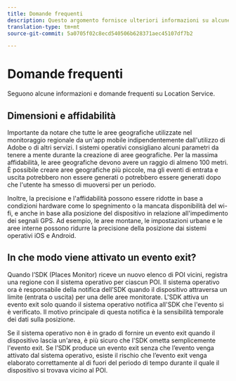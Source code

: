 ```yaml
---
title: Domande frequenti
description: Questo argomento fornisce ulteriori informazioni su alcune domande frequenti.
translation-type: tm+mt
source-git-commit: 5a0705f02c8ecd540506b628371aec45107df7b2

---
```



# Domande frequenti

Seguono alcune informazioni e domande frequenti su Location Service.

## Dimensioni e affidabilità

Importante da notare che tutte le aree geografiche utilizzate nel monitoraggio regionale da un'app mobile indipendentemente dall'utilizzo di Adobe o di altri servizi. I sistemi operativi consigliano alcuni parametri da tenere a mente durante la creazione di aree geografiche. Per la massima affidabilità, le aree geografiche devono avere un raggio di almeno 100 metri. È possibile creare aree geografiche più piccole, ma gli eventi di entrata e uscita potrebbero non essere generati o potrebbero essere generati dopo che l'utente ha smesso di muoversi per un periodo.

Inoltre, la precisione e l'affidabilità possono essere ridotte in base a condizioni hardware come lo spegnimento o la mancata disponibilità del wi-fi, e anche in base alla posizione del dispositivo in relazione all'impedimento dei segnali GPS. Ad esempio, le aree montane, le impostazioni urbane e le aree interne possono ridurre la precisione della posizione dai sistemi operativi iOS e Android.

## In che modo viene attivato un evento exit?

Quando l’SDK (Places Monitor) riceve un nuovo elenco di POI vicini, registra una regione con il sistema operativo per ciascun POI. Il sistema operativo ora è responsabile della notifica dell’SDK quando il dispositivo attraversa un limite (entrata o uscita) per una delle aree monitorate. L'SDK attiva un evento exit solo quando il sistema operativo notifica all'SDK che l'evento si è verificato. Il motivo principale di questa notifica è la sensibilità temporale dei dati sulla posizione.

Se il sistema operativo non è in grado di fornire un evento exit quando il dispositivo lascia un'area, è più sicuro che l'SDK ometta semplicemente l'evento exit. Se l’SDK produce un evento exit senza che l’evento venga attivato dal sistema operativo, esiste il rischio che l’evento exit venga elaborato correttamente al di fuori del periodo di tempo durante il quale il dispositivo si trovava vicino al POI.
